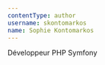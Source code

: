 ```yaml
---
contentType: author
username: skontomarkos
name: Sophie Kontomarkos
---
```

Développeur PHP Symfony
